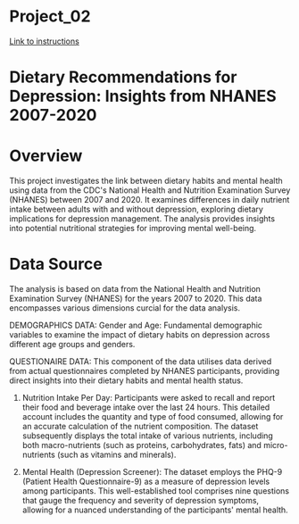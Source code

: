 # Project_02
[Link to instructions](https://github.com/jantzla/Project_02/blob/main/Instructions)

# Dietary Recommendations for Depression: Insights from NHANES 2007-2020

# Overview
This project investigates the link between dietary habits and mental health using data from the CDC's National Health and Nutrition Examination Survey (NHANES) between 2007 and 2020. It examines differences in daily nutrient intake between adults with and without depression, exploring dietary implications for depression management. The analysis provides insights into potential nutritional strategies for improving mental well-being.

# Data Source
The analysis is based on data from the National Health and Nutrition Examination Survey (NHANES) for the years 2007 to 2020. This data encompasses various dimensions curcial for the data analysis.

DEMOGRAPHICS DATA:
Gender and Age: Fundamental demographic variables to examine the impact of dietary habits on depression across different age groups and genders.

QUESTIONAIRE DATA:
This component of the data utilises data derived from actual questionnaires completed by NHANES participants, providing direct insights into their dietary habits and mental health status.

1. Nutrition Intake Per Day: Participants were asked to recall and report their food and beverage intake over the last 24 hours. This detailed account includes the quantity and type of food consumed, allowing for an accurate calculation of the nutrient composition. The dataset subsequently displays the total intake of various nutrients, including both macro-nutrients (such as proteins, carbohydrates, fats) and micro-nutrients (such as vitamins and minerals).

2. Mental Health (Depression Screener): The dataset employs the PHQ-9 (Patient Health Questionnaire-9) as a measure of depression levels among participants. This well-established tool comprises nine questions that gauge the frequency and severity of depression symptoms, allowing for a nuanced understanding of the participants' mental health.
